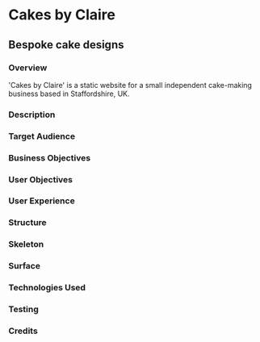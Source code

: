 # Cakes by Claire
## Bespoke cake designs

### Overview
'Cakes by Claire' is a static website for a small independent cake-making business based in Staffordshire, UK. 

### Description
### Target Audience
### Business Objectives
### User Objectives
### User Experience
### Structure
### Skeleton
### Surface
### Technologies Used
### Testing
### Credits